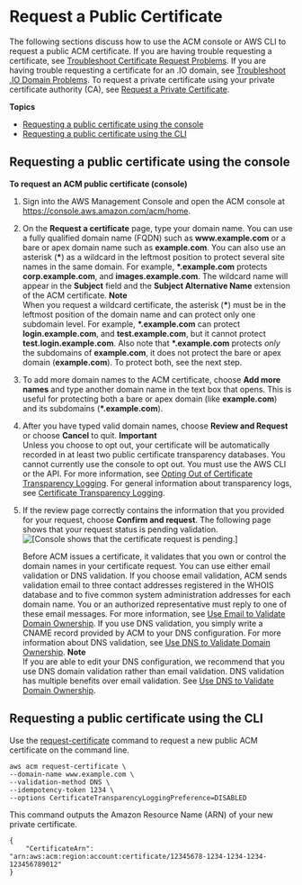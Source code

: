 # Request a Public Certificate<a name="gs-acm-request-public"></a>

The following sections discuss how to use the ACM console or AWS CLI to request a public ACM certificate\. If you are having trouble requesting a certificate, see [Troubleshoot Certificate Request Problems](troubleshooting-requests.md)\. If you are having trouble requesting a certificate for an \.IO domain, see [Troubleshoot \.IO Domain Problems](troubleshoot-iodomains.md)\. To request a private certificate using your private certificate authority \(CA\), see [Request a Private Certificate](gs-acm-request-private.md)\. 

**Topics**
+ [Requesting a public certificate using the console](#request-public-console)
+ [Requesting a public certificate using the CLI](#request-public-cli)

## Requesting a public certificate using the console<a name="request-public-console"></a>

**To request an ACM public certificate \(console\)**

1. Sign into the AWS Management Console and open the ACM console at [https://console\.aws\.amazon\.com/acm/home](https://console.aws.amazon.com/acm/home)\.

1. On the **Request a certificate** page, type your domain name\. You can use a fully qualified domain name \(FQDN\) such as **www\.example\.com** or a bare or apex domain name such as **example\.com**\. You can also use an asterisk \(**\***\) as a wildcard in the leftmost position to protect several site names in the same domain\. For example, **\*\.example\.com** protects **corp\.example\.com**, and **images\.example\.com**\. The wildcard name will appear in the **Subject** field and the **Subject Alternative Name** extension of the ACM certificate\. 
**Note**  
When you request a wildcard certificate, the asterisk \(**\***\) must be in the leftmost position of the domain name and can protect only one subdomain level\. For example, **\*\.example\.com** can protect **login\.example\.com**, and **test\.example\.com**, but it cannot protect **test\.login\.example\.com**\. Also note that **\*\.example\.com** protects *only* the subdomains of **example\.com**, it does not protect the bare or apex domain \(**example\.com**\)\. To protect both, see the next step\.

1. To add more domain names to the ACM certificate, choose **Add more names** and type another domain name in the text box that opens\. This is useful for protecting both a bare or apex domain \(like **example\.com**\) and its subdomains \(**\*\.example\.com**\)\. 

1. After you have typed valid domain names, choose **Review and Request** or choose **Cancel** to quit\. 
**Important**  
Unless you choose to opt out, your certificate will be automatically recorded in at least two public certificate transparency databases\. You cannot currently use the console to opt out\. You must use the AWS CLI or the API\. For more information, see [Opting Out of Certificate Transparency Logging](acm-bestpractices.md#best-practices-transparency)\. For general information about transparency logs, see [Certificate Transparency Logging](acm-concepts.md#concept-transparency)\.

1. If the review page correctly contains the information that you provided for your request, choose **Confirm and request**\. The following page shows that your request status is pending validation\.   
![\[Console shows that the certificate request is pending.\]](http://docs.aws.amazon.com/acm/latest/userguide/images/acm-pending-validation-console.png)

   Before ACM issues a certificate, it validates that you own or control the domain names in your certificate request\. You can use either email validation or DNS validation\. If you choose email validation, ACM sends validation email to three contact addresses registered in the WHOIS database and to five common system administration addresses for each domain name\. You or an authorized representative must reply to one of these email messages\. For more information, see [Use Email to Validate Domain Ownership](gs-acm-validate-email.md)\. If you use DNS validation, you simply write a CNAME record provided by ACM to your DNS configuration\. For more information about DNS validation, see [Use DNS to Validate Domain Ownership](gs-acm-validate-dns.md)\. 
**Note**  
If you are able to edit your DNS configuration, we recommend that you use DNS domain validation rather than email validation\. DNS validation has multiple benefits over email validation\. See [Use DNS to Validate Domain Ownership](gs-acm-validate-dns.md)\. 

## Requesting a public certificate using the CLI<a name="request-public-cli"></a>

Use the [request\-certificate](https://docs.aws.amazon.com/cli/latest/reference/acm/request-certificate.html) command to request a new public ACM certificate on the command line\. 

```
aws acm request-certificate \
--domain-name www.example.com \
--validation-method DNS \
--idempotency-token 1234 \
--options CertificateTransparencyLoggingPreference=DISABLED
```

This command outputs the Amazon Resource Name \(ARN\) of your new private certificate\.

```
{
    "CertificateArn": "arn:aws:acm:region:account:certificate/12345678-1234-1234-1234-123456789012"
}
```